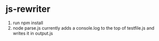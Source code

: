 js-rewriter
===========
1. run npm install
2. node parse.js
currently adds a console.log to the top of testfile.js and writes it in output.js
